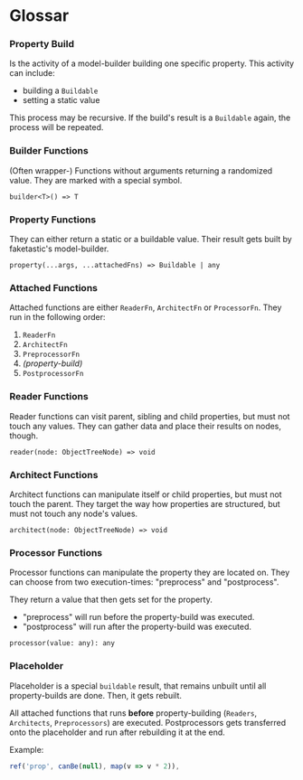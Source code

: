 # Glossar

### Property Build

Is the activity of a model-builder building one specific property. This activity can include:

- building a `Buildable`
- setting a static value

This process may be recursive. If the build's result is a `Buildable` again,
the process will be repeated.

### Builder Functions

(Often wrapper-) Functions without arguments returning a randomized value.
They are marked with a special symbol.

`builder<T>() => T`

### Property Functions

They can either return a static or a buildable value. Their result gets built by
faketastic's model-builder.

`property(...args, ...attachedFns) => Buildable | any`

### Attached Functions

Attached functions are either `ReaderFn`, `ArchitectFn` or `ProcessorFn`.
They run in the following order:

1. `ReaderFn`
2. `ArchitectFn`
3. `PreprocessorFn`
4. _(property-build)_
5. `PostprocessorFn`

### Reader Functions

Reader functions can visit parent, sibling and child properties, but must not touch any values.
They can gather data and place their results on nodes, though.

`reader(node: ObjectTreeNode) => void`

### Architect Functions

Architect functions can manipulate itself or child properties, but must not touch the parent.
They target the way how properties are structured, but must not touch any node's values.

`architect(node: ObjectTreeNode) => void`

### Processor Functions

Processor functions can manipulate the property they are located on.
They can choose from two execution-times: "preprocess" and "postprocess".

They return a value that then gets set for the property.

- "preprocess" will run before the property-build was executed.
- "postprocess" will run after the property-build was executed.

`processor(value: any): any`

### Placeholder

Placeholder is a special `buildable` result, that remains unbuilt until all property-builds are done.
Then, it gets rebuilt.

All attached functions that runs **before** property-building (`Readers`, `Architects`, `Preprocessors`) are executed.
Postprocessors gets transferred onto the placeholder and run after rebuilding it at the end.

Example:

```ts
ref('prop', canBe(null), map(v => v * 2)),
```
